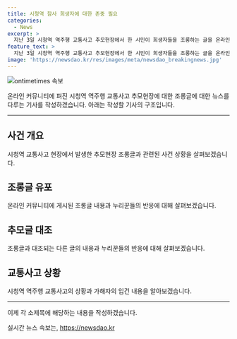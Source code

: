 ```yaml
---
title: 시청역 참사 희생자에 대한 존중 필요
categories:
  - News
excerpt: >
  지난 3일 시청역 역주행 교통사고 추모현장에서 한 시민이 희생자들을 조롱하는 글을 온라인에 게재해 논란이 되고 있다. 해당 글은 희생자들을 토마토 주스에 비유하며 조롱하는 내용이었고, 누리꾼들의 비난을 받았다. 또 다른 글에서는 멀리서 온 추모객으로 보이는 시민의 조롱적인 메모와 하트가 붙은 사진도 논란이 되고 있다. 9명의 사망자와 6명의 부상자가 발생한 이번 사고의 가해자는 업무상과실치사상 위반 혐의로 경찰에 의해 입건됐으며, 가해자는 급발진이 원인이라 주장하고 있다.
feature_text: >
  지난 3일 시청역 역주행 교통사고 추모현장에서 한 시민이 희생자들을 조롱하는 글을 온라인에 게재해 논란이 되고 있다. 해당 글은 희생자들을 토마토 주스에 비유하며 조롱하는 내용이었고, 누리꾼들의 비난을 받았다. 또 다른 글에서는 멀리서 온 추모객으로 보이는 시민의 조롱적인 메모와 하트가 붙은 사진도 논란이 되고 있다. 9명의 사망자와 6명의 부상자가 발생한 이번 사고의 가해자는 업무상과실치사상 위반 혐의로 경찰에 의해 입건됐으며, 가해자는 급발진이 원인이라 주장하고 있다.
image: 'https://newsdao.kr/res/images/meta/newsdao_breakingnews.jpg'
---
```


<p><img src="https://newsdao.kr/res/images/meta/newsdao_breakingnews.jpg" alt="ontimetimes 속보" /></p>

<p>온라인 커뮤니티에 펴진 시청역 역주행 교통사고 추모현장에 대한 조롱글에 대한 뉴스를 다루는 기사를 작성하겠습니다. 아래는 작성할 기사의 구조입니다.</p>

<hr />

<h2 data-ke-size="size26">사건 개요</h2>

<p data-ke-size="size16">시청역 교통사고 현장에서 발생한 추모현장 조롱글과 관련된 사건 상황을 살펴보겠습니다.</p>

<h2 data-ke-size="size26">조롱글 유포</h2>

<p data-ke-size="size16">온라인 커뮤니티에 게시된 조롱글 내용과 누리꾼들의 반응에 대해 살펴보겠습니다.</p>

<h2 data-ke-size="size26">추모글 대조</h2>

<p data-ke-size="size16">조롱글과 대조되는 다른 글의 내용과 누리꾼들의 반응에 대해 살펴보겠습니다.</p>

<h2 data-ke-size="size26">교통사고 상황</h2>

<p data-ke-size="size16">시청역 역주행 교통사고의 상황과 가해자의 입건 내용을 알아보겠습니다.</p>

<hr />

<p>이제 각 소제목에 해당하는 내용을 작성하겠습니다.</p>
실시간 뉴스 속보는, <a href="https://newsdao.kr" rel="dofollow">https://newsdao.kr</a>


